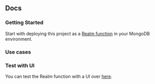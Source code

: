 ## Docs



### Getting Started

Start with deploying this project as a [Realm function](deploy.md) in your MongoDB environment.

### Use cases



### Test with UI

You can test the Realm function with a UI over [here](test-with-ui.md).